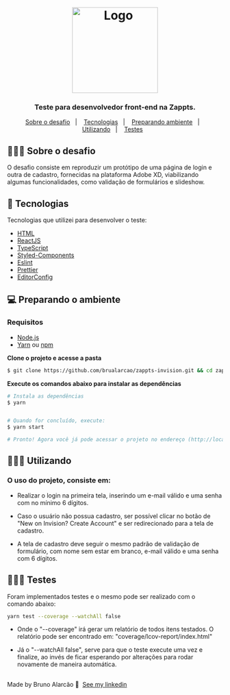 <h1 align="center">
  <img alt="Logo" src="https://www.zappts.com/images/logo-zappts-gradient.png" width="200px">
</h1>

<h3 align="center">
  Teste para desenvolvedor front-end na Zappts.
</h3>




<p align="center">
  <a href="#about">Sobre o desafio</a>&nbsp;&nbsp;&nbsp;|&nbsp;&nbsp;&nbsp;
  <a href="#technologies">Tecnologias</a>&nbsp;&nbsp;&nbsp;|&nbsp;&nbsp;&nbsp;
  <a href="#started">Preparando ambiente</a>&nbsp;&nbsp;&nbsp;|&nbsp;&nbsp;&nbsp;
  <a href="#use">Utilizando</a>&nbsp;&nbsp;&nbsp;|&nbsp;&nbsp;&nbsp;
  <a href="#use">Testes</a>&nbsp;&nbsp;&nbsp;
</p>

<div id="about"></div>

## 💇🏻‍♂️ Sobre o desafio

O desafio consiste em reproduzir um protótipo de uma página de login e outra de cadastro, fornecidas na plataforma Adobe XD, viabilizando algumas funcionalidades, como validação de formulários e slideshow.


<div id="technologies"></div>

## 🚀 Tecnologias

Tecnologias que utilizei para desenvolver o teste:

- [HTML](https://developer.mozilla.org/pt-BR/docs/Web/HTML)
- [ReactJS](https://pt-br.reactjs.org/)
- [TypeScript](https://www.typescriptlang.org/)
- [Styled-Components](https://styled-components.com/)
- [Eslint](https://eslint.org/)
- [Prettier](https://prettier.io/)
- [EditorConfig](https://editorconfig.org/)


<div id="started"></div>

## 💻 Preparando o ambiente

### Requisitos

- [Node.js](https://nodejs.org/en/)
- [Yarn](https://classic.yarnpkg.com/) ou [npm](https://www.npmjs.com/)

**Clone o projeto e acesse a pasta**

```bash
$ git clone https://github.com/brualarcao/zappts-invision.git && cd zappts-invision
```


**Execute os comandos abaixo para instalar as dependências**

```bash
# Instala as dependências
$ yarn


# Quando for concluído, execute:
$ yarn start

# Pronto! Agora você já pode acessar o projeto no endereço (http://localhost.com:3000) do seu browser.
```


<div id="use"></div>

## 👨🏻‍💻 Utilizando

### O uso do projeto, consiste em:
 * Realizar o login na primeira tela, inserindo um e-mail válido e uma senha com no mínimo 6 dígitos.

 * Caso o usuário não possua cadastro, ser possível clicar no botão de "New on Invision? Create Account" e ser redirecionado para a tela de cadastro.

 * A tela de cadastro deve seguir o mesmo padrão de validação de formulário, com nome sem estar em branco, e-mail válido e uma senha com 6 dígitos.

<div id="tests"></div>

## 👨🏻‍🔧 Testes
Foram implementados testes e o mesmo pode ser realizado com o comando abaixo:

```bash
yarn test --coverage --watchAll false
```

* Onde o "--coverage" irá gerar um relatório de todos itens testados.
O relatório pode ser encontrado em: "coverage/lcov-report/index.html"


* Já o "--watchAll false", serve para que o teste execute uma vez e finalize, ao invés de ficar esperando por alterações para rodar novamente de maneira automática.


##
Made by Bruno Alarcão 👋 &nbsp;[See my linkedin](https://www.linkedin.com/in/bruno-alarc%C3%A3o-271253103/)
